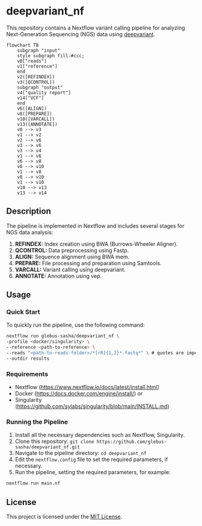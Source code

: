 # deepvariant_nf

This repository contains a Nextflow variant calling pipeline for analyzing Next-Generation Sequencing (NGS) data using [deepvariant](https://github.com/google/deepvariant).

```mermaid
flowchart TB
    subgraph "input"
    style subgraph fill:#ccc;
    v0["reads"]
    v1["reference"]
    end
    v2([REFINDEX])
    v3([QCONTROL])
    subgraph "output"
    v4["quality report"]
    v14["VCF"]
    end
    v6([ALIGN])
    v8([PREPARE])
    v10([VARCALL])
    v13([ANNOTATE])
    v0 --> v3
    v1 --> v2
    v2 --> v6
    v3 --> v6
    v3 --> v4
    v1 --> v6
    v6 --> v8
    v6 --> v10
    v1 --> v8
    v8 --> v10
    v1 --> v10
    v10 --> v13
    v13 --> v14
```

## Description

The pipeline is implemented in Nextflow and includes several stages for NGS data analysis:

1. **REFINDEX:** Index creation using BWA (Burrows-Wheeler Aligner).
2. **QCONTROL:** Data preprocessing using Fastp.
3. **ALIGN:** Sequence alignment using BWA mem.
4. **PREPARE:** File processing and preparation using Samtools.
5. **VARCALL:** Variant calling using deepvariant.
6. **ANNOTATE:** Annotation using vep.

## Usage

### Quick Start

To quickly run the pipeline, use the following command:

```bash
nextflow run glebus-sasha/deepvariant_nf \
-profile <docker/singularity> \
--reference <path-to-reference> \
--reads "<path-to-reads-folder>/*[rR]{1,2}*.fastq*" \ # quotes are important
--outdir results
```

### Requirements

- Nextflow (https://www.nextflow.io/docs/latest/install.html)
- Docker (https://docs.docker.com/engine/install/) or
- Singularity (https://github.com/sylabs/singularity/blob/main/INSTALL.md)

### Running the Pipeline

1. Install all the necessary dependencies such as Nextflow, Singularity.
3. Clone this repository: `git clone https://github.com/glebus-sasha/deepvariant_nf.git`
4. Navigate to the pipeline directory: `cd deepvariant_nf`
5. Edit the `nextflow.config` file to set the required parameters, if necessary.
6. Run the pipeline, setting the required parameters, for example:

```bash
nextflow run main.nf
```

## License

This project is licensed under the [MIT License](LICENSE).
